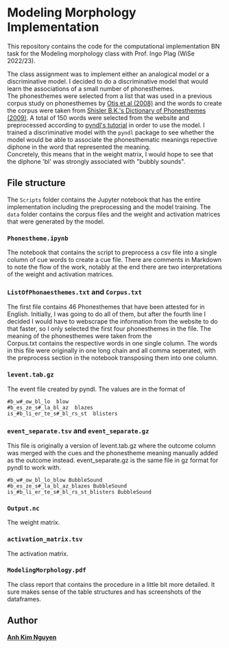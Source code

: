 # Modeling Morphology Implementation
This repository contains the code for the computational implementation BN task for the Modeling morphology class with Prof. Ingo Plag (WiSe 2022/23). 

The class assignment was to implement either an analogical model or a discriminative model. I decided to do a discriminative model that would learn the associations of a small number of phonesthemes.  
The phonesthemes were selected from a list that was used in a previous corpus study on phonesthemes by [Otis et al (2008)](https://escholarship.org/content/qt0s67w5zj/qt0s67w5zj.pdf) and the words to create the corpus were taken from [Shisler B.K.'s Dictionary of Phonesthemes (2009)](https://www.oocities.org/soho/studios/9783/phond1.html).
A total of 150 words were selected from the website and preprocessed according to [pyndl's tutorial](https://pyndl.readthedocs.io/en/latest/) in order to use the model.
I trained a discriminative model with the `pyndl` package to see whether the model would be able to associate the phonesthematic meanings repective diphone in the word that represented the meaning.  
Concretely, this means that in the weight matrix, I would hope to see that the diphone 'bl' was strongly associated with "bubbly sounds". 

## File structure
The `Scripts` folder contains the Jupyter notebook that has the entire implementation including the preprocessing and the model training.
The `data` folder contains the corpus files and the weight and activation matrices that were generated by the model.

### `Phonestheme.ipynb`  
The notebook that contains the script to preprocess a csv file into a single column of cue words to create a cue file. There are comments in Markdown to note the flow of the work, notably at the end there are two interpretations of the weight and activation matrices.

### `ListOfPhonaesthemes.txt` and `Corpus.txt`
The first file contains 46 Phonesthemes that have been attested for in English. Initially, I was going to do all of them, but after the fourth line I decided I would have to webscrape the information from the website to do that faster, so I only selected the first four phonesthemes in the file. The meaning of the phonesthemes were taken from the  
Corpus.txt contains the respective words in one single column. The words in this file were originally in one long chain and all comma seperated, with the preprocess section in the notebook transposing them into one column.

### `levent.tab.gz`
The event file created by pyndl. The values are in the format of 
```
#b_w#_ow_bl_lo  blow	
#b_es_ze_s#_la_bl_az  blazes	
is_#b_li_er_te_s#_bl_rs_st  blisters	
```
### `event_separate.tsv` and `event_separate.gz`
This file is originally a version of levent.tab.gz where the outcome column was merged with the cues and the phonestheme meaning manually added as the outcome instead. event_separate.gz is the same file in gz format for pyndl to work with.
```
#b_w#_ow_bl_lo_blow	BubbleSound
#b_es_ze_s#_la_bl_az_blazes	BubbleSound
is_#b_li_er_te_s#_bl_rs_st_blisters	BubbleSound
```
### `Output.nc`
The weight matrix.

### `activation_matrix.tsv`
The activation matrix.

### `ModelingMorphology.pdf`
The class report that contains the procedure in a little bit more detailed. It sure makes sense of the table structures and has screenshots of the dataframes.

## Author
[**Anh Kim Nguyen**](https://slam.phil.hhu.de/authors/anh/)
